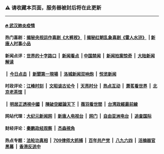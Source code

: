 ### ⚠️ 请收藏本页面，服务器被封后将在此更新

---

#### [🔥 武汉肺炎疫情](http://157.230.74.145:10000/videos/corona/)

#### 热门喜剧：[揭秘央视运作喜剧《大裤衩》](http://157.230.74.145:10000/videos/res/big-shorts/) &nbsp;|&nbsp;[揭秘红朝乱象喜剧《雷人水浒》](http://157.230.74.145:10000/videos/res/OutlawsOfMarsh/) &nbsp;|&nbsp;[新唐人时事小品](http://157.230.74.145:10000/videos/res/comedy/)

#### 新闻点评：[世界的十字路口](http://157.230.74.145/tanghao/) &nbsp;|&nbsp; [新闻看点](http://157.230.74.145/news-insight/) &nbsp;|&nbsp;[中国禁闻](http://157.230.74.145/ntdtv-news/) &nbsp;|&nbsp; [新闻拍案惊奇](http://157.230.74.145/dayu/) &nbsp;|&nbsp; [大陆新闻解读](http://157.230.74.145/ntdtv-comedy/)
####   &nbsp;|&nbsp;  [今日点击](http://157.230.74.145/news-click/)  &nbsp;|&nbsp; [新聞第一現場](http://157.230.74.145/primary-scene/) &nbsp;|&nbsp; [洛城新闻双响炮](http://157.230.74.145/la-news/) &nbsp;|&nbsp; [悦览新闻](http://157.230.74.145/dingyue/)

#### 时政评论：[江峰时刻](http://157.230.74.145/today-in-history/) &nbsp;|&nbsp; [文昭谈古论今](http://157.230.74.145/wenzhao/) &nbsp;|&nbsp; [天亮时分](http://157.230.74.145/tianliang/) &nbsp;|&nbsp; [热点互动](http://157.230.74.145/ntdtv-rdhd/) &nbsp;|&nbsp; [萧茗看世界](http://157.230.74.145/simonegao/) &nbsp;|&nbsp; [北京老茶馆](http://157.230.74.145/teahouse/)  &nbsp;|&nbsp;  
####   &nbsp;|&nbsp;  [明居正透視中國](http://157.230.74.145/decoding-china/)  &nbsp;|&nbsp; [陳破空縱論天下](http://157.230.74.145/pokong/)  &nbsp;|&nbsp; [薇羽看世間](http://157.230.74.145/weiyu/)  &nbsp;|&nbsp; [台湾政經最前線](http://157.230.74.145/taiwan/)   

#### 网站代理：[大纪元新闻网](http://157.230.74.145:10080/gb/) &nbsp;|&nbsp; [新唐人电视台](http://157.230.74.145:8808/gb/) &nbsp;|&nbsp; [网门](http://157.230.74.145:11000/) &nbsp;|&nbsp; [自由亚洲电台](http://157.230.74.145:9800/mandarin/) &nbsp;|&nbsp; [追查国际](http://157.230.74.145:10010/)

#### 财经评论：[秦鹏政经观察](http://157.230.74.145/qinpeng/) &nbsp;|&nbsp; [杰森視角 ](http://157.230.74.145/jason/)

#### 热点专题：[法轮功真相](http://157.230.74.145:10000/videos/truth.html) &nbsp;|&nbsp; [709律师大抓捕](http://157.230.74.145:10000/videos/709/) &nbsp;|&nbsp; [百年共产党](http://157.230.74.145:10000/videos/ccp.html) &nbsp;|&nbsp; [八九六四](http://157.230.74.145:10000/videos/88/)  &nbsp;|&nbsp; [活摘器官黑幕](http://157.230.74.145:10000/videos/res/Organs/)  &nbsp;|&nbsp; [香港反送中](http://157.230.74.145:10000/videos/res/hk/) 

<img src='http://gfw-breaker.win/link40.md' width='0px' height='0px'/>
